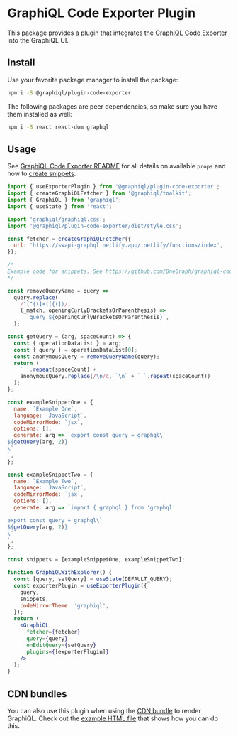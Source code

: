 # GraphiQL Code Exporter Plugin

This package provides a plugin that integrates the [GraphiQL Code Exporter](https://github.com/OneGraph/graphiql-code-exporter) into the GraphiQL UI.

## Install

Use your favorite package manager to install the package:

```sh
npm i -S @graphiql/plugin-code-exporter
```

The following packages are peer dependencies, so make sure you have them installed as well:

```sh
npm i -S react react-dom graphql
```

## Usage

See [GraphiQL Code Exporter README](https://github.com/OneGraph/graphiql-code-exporter) for all details on available `props` and how to [create snippets](https://github.com/OneGraph/graphiql-code-exporter#snippets).

```jsx
import { useExporterPlugin } from '@graphiql/plugin-code-exporter';
import { createGraphiQLFetcher } from '@graphiql/toolkit';
import { GraphiQL } from 'graphiql';
import { useState } from 'react';

import 'graphiql/graphiql.css';
import '@graphiql/plugin-code-exporter/dist/style.css';

const fetcher = createGraphiQLFetcher({
  url: 'https://swapi-graphql.netlify.app/.netlify/functions/index',
});

/*
Example code for snippets. See https://github.com/OneGraph/graphiql-code-exporter#snippets for details
*/

const removeQueryName = query =>
  query.replace(
    /^[^{(]+([{(])/,
    (_match, openingCurlyBracketsOrParenthesis) =>
      `query ${openingCurlyBracketsOrParenthesis}`,
  );

const getQuery = (arg, spaceCount) => {
  const { operationDataList } = arg;
  const { query } = operationDataList[0];
  const anonymousQuery = removeQueryName(query);
  return (
    ` `.repeat(spaceCount) +
    anonymousQuery.replace(/\n/g, `\n` + ` `.repeat(spaceCount))
  );
};

const exampleSnippetOne = {
  name: `Example One`,
  language: `JavaScript`,
  codeMirrorMode: `jsx`,
  options: [],
  generate: arg => `export const query = graphql\`
${getQuery(arg, 2)}
\`
`,
};

const exampleSnippetTwo = {
  name: `Example Two`,
  language: `JavaScript`,
  codeMirrorMode: `jsx`,
  options: [],
  generate: arg => `import { graphql } from 'graphql'

export const query = graphql\`
${getQuery(arg, 2)}
\`
`,
};

const snippets = [exampleSnippetOne, exampleSnippetTwo];

function GraphiQLWithExplorer() {
  const [query, setQuery] = useState(DEFAULT_QUERY);
  const exporterPlugin = useExporterPlugin({
    query,
    snippets,
    codeMirrorTheme: 'graphiql',
  });
  return (
    <GraphiQL
      fetcher={fetcher}
      query={query}
      onEditQuery={setQuery}
      plugins={[exporterPlugin]}
    />
  );
}
```

## CDN bundles

You can also use this plugin when using the [CDN bundle](../../examples/graphiql-cdn) to render GraphiQL. Check out the [example HTML file](examples/index.html) that shows how you can do this.
